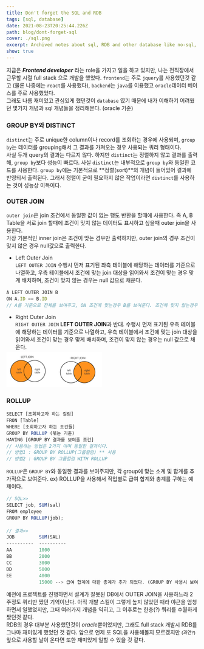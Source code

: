 ```yaml
---
title: Don't forget the SQL and RDB 
tags: [sql, database]
date: 2021-08-23T20:25:44.226Z
path: blog/dont-forget-sql
cover: ./sql.png
excerpt: Archived notes about sql, RDB and other database like no-sql, graph, etc
show: true
---
```


지금은 <em>**Frontend developer**</em> 라는 role을 가지고 일을 하고 있지만, 나는 전직장에서 근무할 시절 full stack 으로 개발을 했었다. `frontend`는 주로 `jquery`를 사용했던것 같고 (물론 나중에는 `react`를 사용했다), `backend`는 `java`를 이용했고 `oracle`데이터 베이스를 주로 사용했었다.  
그래도 나름 재미있고 관심있게 했던것이 `database` 였기 때문에 내가 이해하기 어려웠던 몇가지 개념과 sql 개념들을 정리해본다. (oracle 기준)

### GROUP BY와 DISTINCT
`distinct`는 주로 unique한 column이나 record를 조회하는 경우에 사용되며, `group by`는 데이터를 grouping해서 그 결과를 가져오는 경우 사용되는 쿼리 형태이다.  
사실 두개 query의 결과는 다르지 않다. 하지만 `distinct`는 정렬하지 않고 결과를 출력해, `group by`보다 성능이 빠르다. 사실 `distinct`는 내부적으로 `group by`와 동일한 코드를 사용한다. `group by`에는 기본적으로 **정렬(sort)**의 개념이 들어있어 결과에 반영되서 출력된다.
그래서 정렬이 굳이 필요하지 않은 작업이라면 `distinct`를 사용하는 것이 성능상 이득이다.

### OUTER JOIN
`outer join`은 join 조건에서 동일한 값이 없는 행도 반환을 할때에 사용한다. 즉 A, B Table을 서로 join 할때에 조건이 맞지 않는 데이터도 표시하고 싶을때 outer join을 사용한다.  
가장 기본적인 inner join은 조건이 맞는 경우만 출력하지만, outer join의 경우 조건이 맞지 않은 경우 null값으로 출력한다.  

- Left Outer Join  
`LEFT OUTER JOIN` 수행시 먼저 표기된 좌측 테이블에 해당하는 데이터를 기준으로 나열하고, 우측 테이블에서 조건에 맞는 join 대상을 읽어와서 조건이 맞는 경우 맞게 배치하며, 조건이 맞지 않는 경우는 null 값으로 채운다.  
```javascript
A LEFT OUTER JOIN B 
ON A.ID == B.ID 
// A를 기준으로 전체를 보여주고, ON 조건에 맞는경우 B를 보여준다. 조건에 맞지 않는경우에는 null.
```
- Right Outer Join  
`RIGHT OUTER JOIN` <b>LEFT OUTER JOIN</b>과 반대. 수행시 먼저 표기된 우측 테이블에 해당하는 데이터를 기준으로 나열하고, 우측 테이블에서 조건에 맞는 join 대상을 읽어와서 조건이 맞는 경우 맞게 배치하며, 조건이 맞지 않는 경우는 null 값으로 채운다.
<div style="width: 50%; margin-top: -10px">
  <img src="./join.png" />
</div>

### ROLLUP
```javascript
SELECT [조회하고자 하는 컬럼]
FRON [Table]
WHERE [조회하고자 하는 조건들]
GROUP BY ROLLUP (묶는 기준)
HAVING [GROUP BY 결과를 보여줄 조건]
// 사용하는 방법은 2가지 이며 동일한 결과이다.
// 방법1 : GROUP BY ROLLUP(그룹컬럼) ** 사용 
// 방법2 : GROUP BY 그룹컬럼 WITH ROLLUP
```
`ROLLUP`은 `GROUP BY`와 동일한 결과를 보여주지만, 각 group에 맞는 소계 및 합계를 추가적으로 보여준다.
ex) ROLLUP을 사용해서 직업별로 급여 합계와 총계를 구하는 예제이다.
```javascript
// SQL>> 
SELECT job, SUM(sal) 
FROM employee 
GROUP BY ROLLUP(job);

// 결과>>  
JOB         SUM(SAL) 
----------  ---------- 
AA          1000 
BB          2000 
CC          3000 
DD          5000 
EE          4000 
            15000 --> 급여 합계에 대한 총계가 추가 되었다. (GROUP BY 사용시 보여지지 않음)
```

예전에 프로젝트를 진행하면서 설계가 잘못된 DB에서 OUTER JOIN을 사용하느라 2주정도 쿼리만 짰던 기억이난다. 아직 개발 스킬이 그렇게 높지 않았던 때라 야근을 엄청하면서 일했었지만, 그때 여러가지 개념을 익히고, 그 이후로는 한층(?) 쿼리를 수월하게 짰던것 같다.  
RDB의 경우 대부분 사용했던것이 <i>oracle</i>뿐이었지만, 그래도 full stack 개발시 RDB를 그나마 재미있게 했었던 것 같다. 앞으로 언제 또 SQL을 사용해볼지 모르겠지만 <span style="font-size:12px;">(과연?)</span> 앞으로 사용할 날이 온다면 또한 재미있게 일할 수 있을 것 같다.
